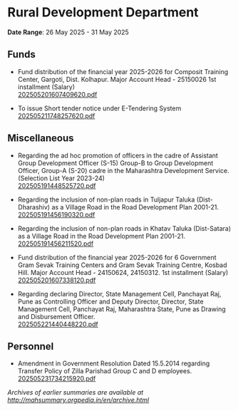 # Rural Development Department

**Date Range**: 26 May 2025 - 31 May 2025


## Funds
- Fund distribution of the financial year 2025-2026 for Composit Training Center, Gargoti, Dist. Kolhapur.  Major Account Head - 25150026  1st installment (Salary)\
  [202505201607409620.pdf](https://gr.maharashtra.gov.in/Site/Upload/Government%20Resolutions/English/202505201607409620.pdf)

- To issue Short tender notice under E-Tendering System\
  [202505211748257620.pdf](https://gr.maharashtra.gov.in/Site/Upload/Government%20Resolutions/English/202505211748257620.pdf)

## Miscellaneous
- Regarding the ad hoc promotion of officers in the cadre of Assistant Group Development Officer (S-15) Group-B to Group Development Officer, Group-A (S-20) cadre in the Maharashtra Development Service.  (Selection List Year 2023-24)\
  [202505191448525720.pdf](https://gr.maharashtra.gov.in/Site/Upload/Government%20Resolutions/English/202505191448525720.pdf)

- Regarding the inclusion of non-plan roads in Tuljapur Taluka (Dist-Dharashiv) as a Village Road in the Road Development Plan 2001-21.\
  [202505191456190320.pdf](https://gr.maharashtra.gov.in/Site/Upload/Government%20Resolutions/English/202505191456190320.pdf)

- Regarding the inclusion of non-plan roads in Khatav Taluka (Dist-Satara) as a Village Road in the Road Development Plan 2001-21.\
  [202505191456211520.pdf](https://gr.maharashtra.gov.in/Site/Upload/Government%20Resolutions/English/202505191456211520.pdf)

- Fund distribution of the financial year 2025-2026 for 6 Government Gram Sevak Training Centers and Gram Sevak Training Centre, Kosbad Hill. Major Account Head - 24150624, 24150312. 1st installment (Salary)\
  [202505201607338120.pdf](https://gr.maharashtra.gov.in/Site/Upload/Government%20Resolutions/English/202505201607338120.pdf)

- Regarding declaring Director, State Management Cell, Panchayat Raj, Pune as Controlling Officer and Deputy Director, Director, State Management Cell, Panchayat Raj, Maharashtra State, Pune as Drawing and Disbursement Officer.\
  [202505221440448220.pdf](https://gr.maharashtra.gov.in/Site/Upload/Government%20Resolutions/English/202505221440448220.pdf)

## Personnel
- Amendment in Government Resolution Dated 15.5.2014 regarding Transfer Policy of Zilla Parishad Group C and D employees.\
  [202505231734215920.pdf](https://gr.maharashtra.gov.in/Site/Upload/Government%20Resolutions/English/202505231734215920.pdf)


*Archives of earlier summaries are available at http://mahsummary.orgpedia.in/en/archive.html*